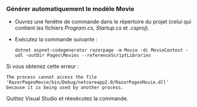 <a name="scaffold"></a>
### <a name="scaffold-the-movie-model"></a>Générer automatiquement le modèle Movie

* Ouvrez une fenêtre de commande dans le répertoire du projet (celui qui contient les fichiers *Program.cs*, *Startup.cs* et *.csproj*).
* Exécutez la commande suivante :

  ```console
  dotnet aspnet-codegenerator razorpage -m Movie -dc MovieContext -udl -outDir Pages\Movies --referenceScriptLibraries
  ```

Si vous obtenez cette erreur :
  ```
  The process cannot access the file 
 'RazorPagesMovie/bin/Debug/netcoreapp2.0/RazorPagesMovie.dll' 
  because it is being used by another process.
  ```

Quittez Visual Studio et réexécutez la commande.